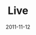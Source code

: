 ---
layout: message
category: message
series: "The Strong Challenge"
title: "Live"
date: 2011-11-12
message_id: 700
---